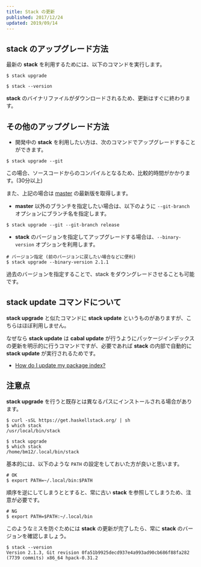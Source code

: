 ```yaml
---
title: Stack の更新
published: 2017/12/24
updated: 2019/09/14
---
```


## stack のアップグレード方法

最新の **stack** を利用するためには、以下のコマンドを実行します。

```shell
$ stack upgrade

$ stack --version
```

**stack** のバイナリファイルがダウンロードされるため、更新はすぐに終わります。

## その他のアップグレード方法

- 開発中の **stack** を利用したい方は、次のコマンドでアップグレードすることができます。

```shell
$ stack upgrade --git
```

この場合、ソースコードからのコンパイルとなるため、比較的時間がかかります。(30分以上)

また、上記の場合は [master](https://github.com/commercialhaskell/stack/commits/master) の最新版を取得します。

- **master** 以外のブランチを指定したい場合は、以下のように `--git-branch` オプションにブランチ名を指定します。

```shell
$ stack upgrade --git --git-branch release
```

- **stack** のバージョンを指定してアップグレードする場合は、`--binary-version` オプションを利用します。

```shell
# バージョン指定 (前のバージョンに戻したい場合などに便利)
$ stack upgrade --binary-version 2.1.1
```

過去のバージョンを指定することで、stack をダウングレードさせることも可能です。

## stack update コマンドについて

**stack upgrade** と似たコマンドに **stack update** というものがありますが、こちらはほぼ利用しません。

なぜなら **stack update** は **cabal update** が行うようにパッケージインデックスの更新を明示的に行うコマンドですが、必要であれば **stack** の内部で自動的に **stack update** が実行されるためです。

- [How do I update my package index?](https://github.com/commercialhaskell/stack/blob/master/doc/faq.md#how-do-i-update-my-package-index)

## 注意点

**stack upgrade** を行うと既存とは異なるパスにインストールされる場合があります。

```shell
$ curl -sSL https://get.haskellstack.org/ | sh
$ which stack
/usr/local/bin/stack

$ stack upgrade
$ which stack
/home/bm12/.local/bin/stack
```

基本的には、以下のような `PATH` の設定をしておいた方が良いと思います。

```shell
# OK
$ export PATH=~/.local/bin:$PATH
```

順序を逆にしてしまうととすると、常に古い **stack** を参照してしまうため、注意が必要です。

```shell
# NG
$ export PATH=$PATH:~/.local/bin
```

このようなミスを防ぐためには **stack** の更新が完了したら、常に **stack** のバージョンを確認しましょう。

```shell
$ stack --version
Version 2.1.3, Git revision 0fa51b9925decd937e4a993ad90cb686f88fa282 (7739 commits) x86_64 hpack-0.31.2
```
